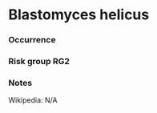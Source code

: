 <!-- TITLE: Blastomyces helicus -->

# Blastomyces helicus
### Occurrence

### Risk group RG2

### Notes

Wikipedia: N/A